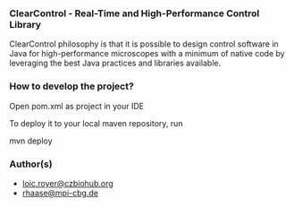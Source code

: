 ### ClearControl - Real-Time and High-Performance Control Library ###

ClearControl philosophy is that it is possible to design control software in
Java for high-performance microscopes with a minimum of native code by
leveraging the best Java practices and libraries available. 

### How to develop the project? ###
Open pom.xml as project in your IDE

To deploy it to your local maven repository, run

mvn deploy


### Author(s) ###

* loic.royer@czbiohub.org
* rhaase@mpi-cbg.de

